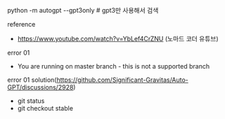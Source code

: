 python -m autogpt --gpt3only # gpt3만 사용해서 검색


reference
- https://www.youtube.com/watch?v=YbLef4CrZNU (노마드 코더 유튜브)

error 01
- You are running on master branch - this is not a supported branch

error 01 solution(https://github.com/Significant-Gravitas/Auto-GPT/discussions/2928)
- git status
- git checkout stable